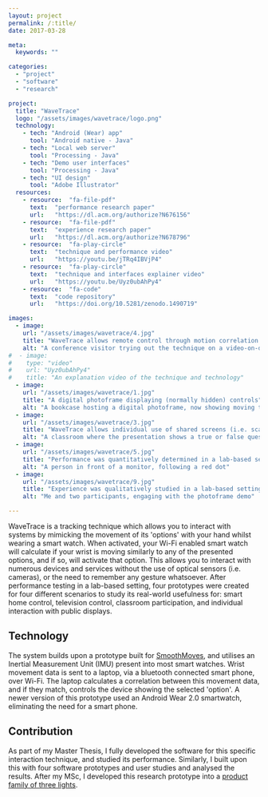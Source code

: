 ```yaml
---
layout: project
permalink: /:title/
date: 2017-03-28

meta:
  keywords: ""

categories:
  - "project"
  - "software"
  - "research"

project:
  title: "WaveTrace"
  logo: "/assets/images/wavetrace/logo.png"
  technology:
    - tech: "Android (Wear) app"
      tool: "Android native - Java"
    - tech: "Local web server"
      tool: "Processing - Java"
    - tech: "Demo user interfaces"
      tool: "Processing - Java"
    - tech: "UI design"
      tool: "Adobe Illustrator"
  resources:
    - resource:  "fa-file-pdf"
      text:  "performance research paper"
      url:   "https://dl.acm.org/authorize?N676156"
    - resource:  "fa-file-pdf"
      text:  "experience research paper"
      url:   "https://dl.acm.org/authorize?N678796"
    - resource:  "fa-play-circle"
      text:  "technique and performance video"
      url:   "https://youtu.be/jTRq4IBVjP4"
    - resource:  "fa-play-circle"
      text:  "technique and interfaces explainer video"
      url:   "https://youtu.be/Uyz0ubAhPy4"
    - resource:  "fa-code"
      text:  "code repository"
      url:   "https://doi.org/10.5281/zenodo.1490719"

images:
  - image:
    url: "/assets/images/wavetrace/4.jpg"
    title: "WaveTrace allows remote control through motion correlation with an interface"
    alt: "A conference visitor trying out the technique on a video-on-demand demo application"
#  - image:
#    type: "video"
#    url: "Uyz0ubAhPy4"
#    title: "An explanation video of the technique and technology"
  - image:
    url: "/assets/images/wavetrace/1.jpg"
    title: "A digital photoframe displaying (normally hidden) controls"
    alt: "A bookcase hosting a digital photoframe, now showing moving targets to be controlled"
  - image:
    url: "/assets/images/wavetrace/3.jpg"
    title: "WaveTrace allows individual use of shared screens (i.e. scalable), such as in classrooms"
    alt: "A classroom where the presentation shows a true or false question with moving targets"
  - image:
    url: "/assets/images/wavetrace/5.jpg"
    title: "Performance was quantitatively determined in a lab-based setting"
    alt: "A person in front of a monitor, following a red dot"
  - image:
    url: "/assets/images/wavetrace/9.jpg"
    title: "Experience was qualitatively studied in a lab-based setting"
    alt: "Me and two participants, engaging with the photoframe demo"

---
```


<p>
WaveTrace is a tracking technique which allows you to interact with systems by mimicking the movement of its 'options' with your hand whilst wearing a smart watch. When activated, your Wi-Fi enabled smart watch will calculate if your wrist is moving similarly to any of the presented options, and if so, will activate that option. This allows you to interact with numerous devices and services without the use of optical sensors (i.e. cameras), or the need to remember any gesture whatsoever. After performance testing in a lab-based setting, four prototypes were created for four different scenarios to study its real-world usefulness for: smart home control, television control, classroom participation, and individual interaction with public displays.
</p>
<h2 class="h2">Technology</h2>
<p>
The system builds upon a prototype built for <u><a href="{{ "/smoothmoves" | prepend: baseurl }}">SmoothMoves</a></u>, and utilises an Inertial Measurement Unit (IMU) present into most smart watches. Wrist movement data is sent to a laptop, via a bluetooth connected smart phone, over Wi-Fi. The laptop calculates a correlation between this movement data, and if they match, controls the device showing the selected 'option'. A newer version of this prototype used an Android Wear 2.0 smartwatch, eliminating the need for a smart phone.
</p>
<h2 class="h2">Contribution</h2>
<p>
As part of my Master Thesis, I fully developed the software for this specific interaction technique, and studied its performance. Similarly, I built upon this with four software prototypes and user studies and analysed the results. After my MSc, I developed this research prototype into a <u><a href="{{ "/motionlights" | prepend: baseurl }}"> product family of three lights</a></u>.
</p>
